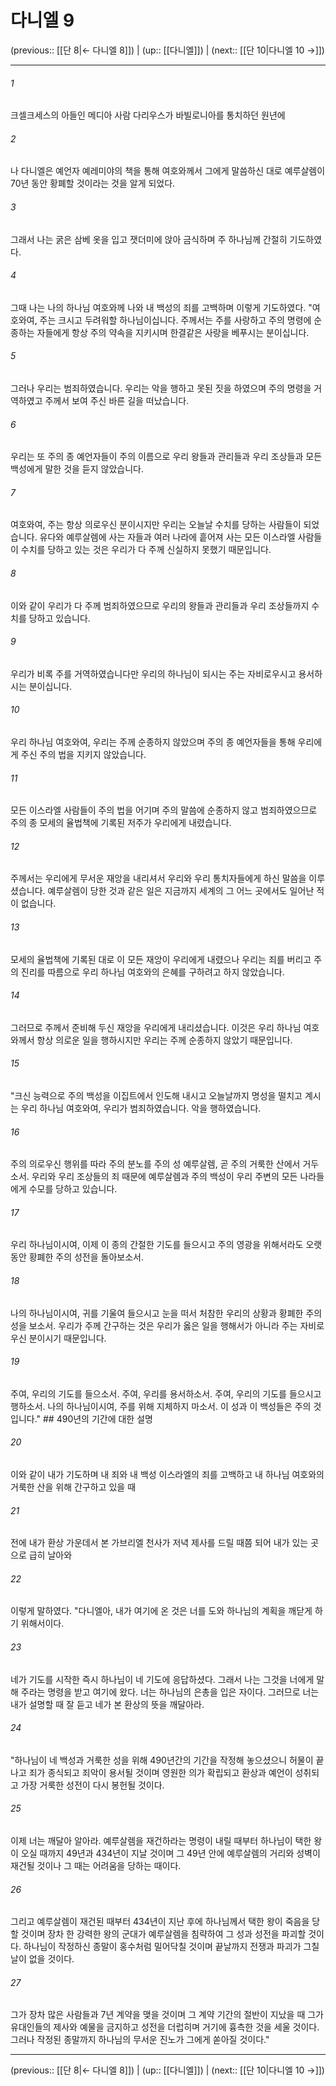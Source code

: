 # 다니엘 9

(previous:: [[단 8|← 다니엘 8]]) | (up:: [[다니엘]]) | (next:: [[단 10|다니엘 10 →]])

***




###### 1 

크셀크세스의 아들인 메디아 사람 다리우스가 바빌로니아를 통치하던 원년에 



###### 2 

나 다니엘은 예언자 예레미야의 책을 통해 여호와께서 그에게 말씀하신 대로 예루살렘이 70년 동안 황폐할 것이라는 것을 알게 되었다. 



###### 3 

그래서 나는 굵은 삼베 옷을 입고 잿더미에 앉아 금식하며 주 하나님께 간절히 기도하였다. 



###### 4 

그때 나는 나의 하나님 여호와께 나와 내 백성의 죄를 고백하며 이렇게 기도하였다. "여호와여, 주는 크시고 두려워할 하나님이십니다. 주께서는 주를 사랑하고 주의 명령에 순종하는 자들에게 항상 주의 약속을 지키시며 한결같은 사랑을 베푸시는 분이십니다. 



###### 5 

그러나 우리는 범죄하였습니다. 우리는 악을 행하고 못된 짓을 하였으며 주의 명령을 거역하였고 주께서 보여 주신 바른 길을 떠났습니다. 



###### 6 

우리는 또 주의 종 예언자들이 주의 이름으로 우리 왕들과 관리들과 우리 조상들과 모든 백성에게 말한 것을 듣지 않았습니다. 



###### 7 

여호와여, 주는 항상 의로우신 분이시지만 우리는 오늘날 수치를 당하는 사람들이 되었습니다. 유다와 예루살렘에 사는 자들과 여러 나라에 흩어져 사는 모든 이스라엘 사람들이 수치를 당하고 있는 것은 우리가 다 주께 신실하지 못했기 때문입니다. 



###### 8 

이와 같이 우리가 다 주께 범죄하였으므로 우리의 왕들과 관리들과 우리 조상들까지 수치를 당하고 있습니다. 



###### 9 

우리가 비록 주를 거역하였습니다만 우리의 하나님이 되시는 주는 자비로우시고 용서하시는 분이십니다. 



###### 10 

우리 하나님 여호와여, 우리는 주께 순종하지 않았으며 주의 종 예언자들을 통해 우리에게 주신 주의 법을 지키지 않았습니다. 



###### 11 

모든 이스라엘 사람들이 주의 법을 어기며 주의 말씀에 순종하지 않고 범죄하였으므로 주의 종 모세의 율법책에 기록된 저주가 우리에게 내렸습니다. 



###### 12 

주께서는 우리에게 무서운 재앙을 내리셔서 우리와 우리 통치자들에게 하신 말씀을 이루셨습니다. 예루살렘이 당한 것과 같은 일은 지금까지 세계의 그 어느 곳에서도 일어난 적이 없습니다. 



###### 13 

모세의 율법책에 기록된 대로 이 모든 재앙이 우리에게 내렸으나 우리는 죄를 버리고 주의 진리를 따름으로 우리 하나님 여호와의 은혜를 구하려고 하지 않았습니다. 



###### 14 

그러므로 주께서 준비해 두신 재앙을 우리에게 내리셨습니다. 이것은 우리 하나님 여호와께서 항상 의로운 일을 행하시지만 우리는 주께 순종하지 않았기 때문입니다. 



###### 15 

"크신 능력으로 주의 백성을 이집트에서 인도해 내시고 오늘날까지 명성을 떨치고 계시는 우리 하나님 여호와여, 우리가 범죄하였습니다. 악을 행하였습니다. 



###### 16 

주의 의로우신 행위를 따라 주의 분노를 주의 성 예루살렘, 곧 주의 거룩한 산에서 거두소서. 우리와 우리 조상들의 죄 때문에 예루살렘과 주의 백성이 우리 주변의 모든 나라들에게 수모를 당하고 있습니다. 



###### 17 

우리 하나님이시여, 이제 이 종의 간절한 기도를 들으시고 주의 영광을 위해서라도 오랫동안 황폐한 주의 성전을 돌아보소서. 



###### 18 

나의 하나님이시여, 귀를 기울여 들으시고 눈을 떠서 처참한 우리의 상황과 황폐한 주의 성을 보소서. 우리가 주께 간구하는 것은 우리가 옳은 일을 행해서가 아니라 주는 자비로우신 분이시기 때문입니다. 



###### 19 

주여, 우리의 기도를 들으소서. 주여, 우리를 용서하소서. 주여, 우리의 기도를 들으시고 행하소서. 나의 하나님이시여, 주를 위해 지체하지 마소서. 이 성과 이 백성들은 주의 것입니다." ## 490년의 기간에 대한 설명 



###### 20 

이와 같이 내가 기도하며 내 죄와 내 백성 이스라엘의 죄를 고백하고 내 하나님 여호와의 거룩한 산을 위해 간구하고 있을 때 



###### 21 

전에 내가 환상 가운데서 본 가브리엘 천사가 저녁 제사를 드릴 때쯤 되어 내가 있는 곳으로 급히 날아와 



###### 22 

이렇게 말하였다. "다니엘아, 내가 여기에 온 것은 너를 도와 하나님의 계획을 깨닫게 하기 위해서이다. 



###### 23 

네가 기도를 시작한 즉시 하나님이 네 기도에 응답하셨다. 그래서 나는 그것을 너에게 말해 주라는 명령을 받고 여기에 왔다. 너는 하나님의 은총을 입은 자이다. 그러므로 너는 내가 설명할 때 잘 듣고 네가 본 환상의 뜻을 깨달아라. 



###### 24 

"하나님이 네 백성과 거룩한 성을 위해 490년간의 기간을 작정해 놓으셨으니 허물이 끝나고 죄가 종식되고 죄악이 용서될 것이며 영원한 의가 확립되고 환상과 예언이 성취되고 가장 거룩한 성전이 다시 봉헌될 것이다. 



###### 25 

이제 너는 깨달아 알아라. 예루살렘을 재건하라는 명령이 내릴 때부터 하나님이 택한 왕이 오실 때까지 49년과 434년이 지날 것이며 그 49년 안에 예루살렘의 거리와 성벽이 재건될 것이나 그 때는 어려움을 당하는 때이다. 



###### 26 

그리고 예루살렘이 재건된 때부터 434년이 지난 후에 하나님께서 택한 왕이 죽음을 당할 것이며 장차 한 강력한 왕의 군대가 예루살렘을 침략하여 그 성과 성전을 파괴할 것이다. 하나님이 작정하신 종말이 홍수처럼 밀어닥칠 것이며 끝날까지 전쟁과 파괴가 그칠 날이 없을 것이다. 



###### 27 

그가 장차 많은 사람들과 7년 계약을 맺을 것이며 그 계약 기간의 절반이 지났을 때 그가 유대인들의 제사와 예물을 금지하고 성전을 더럽히며 거기에 흉측한 것을 세울 것이다. 그러나 작정된 종말까지 하나님의 무서운 진노가 그에게 쏟아질 것이다."

***

(previous:: [[단 8|← 다니엘 8]]) | (up:: [[다니엘]]) | (next:: [[단 10|다니엘 10 →]])
